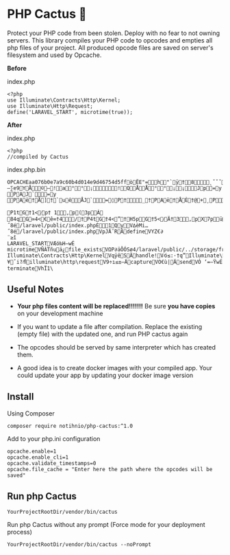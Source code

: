 # PHP Cactus 🌵

Protect your PHP code from been stolen. Deploy with no fear to not owning servers. This library compiles your PHP code to opcodes and empties all php files of your project. All produced opcode files are saved on server's filesystem and used by Opcache.

**Before**

index.php

    <?php
    use Illuminate\Contracts\Http\Kernel;
    use Illuminate\Http\Request;
    define('LARAVEL_START', microtime(true));

**After**

index.php

    <?php
    //compiled by Cactus

index.php.bin

    OPCACHEaa076b0e7a9c60b4d014e9d46754d5ffòËE"=h"`ÿ†8˛ˇˇˇÄ˛ˇˇˇÄˇˇˇˇw—∑e9YÅ©—!a°°¡!QÅÅ°°¡¡Jp=y
    PAJ`=y
    PAë†Å]†`uêÅJ`=◊P†_†PAë†ÅÈ†@+¸PIÙ"IÙ†/I⁄`†/‚`1pz
    
    P1tG†1<⁄p†	1‚p(3pÁ
    84qG∞4<€ê∞†4/†P4tG†4<”†H5pG†5<⁄Ä†3‚pX7püêP7BüÄ`7BF7<Kˇˇˇˇ8>V∆èMi…˝8é/laravel/public/index.phpÈ1QyV∆èMi…˝8é/laravel/public/index.phpVpJÄ¯RÄdefineVYZ€∂
    ¨≥î
    LARAVEL_STARTVÆó‰H—wÉ	microtimeVÑÀTñuä¿file_existsVΩP∂äÔÓSø4/laravel/public/../storage/framework/maintenance.phpVo~†∑”5∂&/laravel/public/../vendor/autoload.phpV'†ﬁeE^Ô$/laravel/public/../bootstrap/app.phpV£ö|ÄmakeVﬂ.`ôå¥öê Illuminate\Contracts\Http\KernelVqÿêSÄhandle!V⁄ó≤:·†q”Illuminate\Http\RequestV:¥ˇi?⁄ﬂilluminate\http\requestV9÷ı≤±–ÄcaptureVO€ù|ÄsendVÓ ‘=—ŸwÉ	terminateVhÏ1\

## Useful Notes

- **Your php files content will be replaced!!!!!!!** Be sure **you have
  copies** on your development machine

- If you want to update a file after compilation. Replace the existing
  (empty file) with the updated one, and run PHP cactus again

- The opcodes should be served by same interpreter which has created them.
- A good idea is to create docker images with your compiled app. Your could update your app by updating your docker image version

## Install

Using Composer
```
composer require notihnio/php-cactus:^1.0
```

Add to your php.ini configuration

    opcache.enable=1  
    opcache.enable_cli=1  
    opcache.validate_timestamps=0  
    opcache.file_cache = "Enter here the path where the opcodes will be saved"

## Run php Cactus

    YourProjectRootDir/vendor/bin/cactus

Run php Cactus without any prompt (Force mode for your deployment process)

    YourProjectRootDir/vendor/bin/cactus --noPrompt



